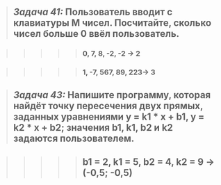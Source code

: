 >## _Задача 41:_ Пользователь вводит с клавиатуры M чисел. Посчитайте, сколько чисел больше 0 ввёл пользователь.

>>>>>### 0, 7, 8, -2, -2 -> 2

>>>>>### 1, -7, 567, 89, 223-> 3



>## _Задача 43:_ Напишите программу, которая найдёт точку пересечения двух прямых, заданных уравнениями y = k1 * x + b1, y = k2 * x + b2; значения b1, k1, b2 и k2 задаются пользователем.

>>>>>## b1 = 2, k1 = 5, b2 = 4, k2 = 9 -> (-0,5; -0,5)